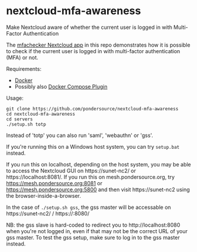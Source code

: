 # nextcloud-mfa-awareness
Make Nextcloud aware of whether the current user is logged in with Multi-Factor Authentication


The [mfachecker Nextcloud app](./mfachecker) in this repo demonstrates how it is possible to check if the current user is logged in with
multi-factor authentication (MFA) or not.

Requirements:
* [Docker](https://docs.docker.com/engine/install/)
* Possibly also [Docker Compose Plugin](https://github.com/pondersource/nextcloud-mfa-awareness/issues/5)

Usage:
```
git clone https://github.com/pondersource/nextcloud-mfa-awareness
cd nextcloud-mfa-awareness
cd servers
./setup.sh totp
```

Instead of 'totp' you can also run 'saml', 'webauthn' or 'gss'.

If you're running this on a Windows host system, you can try `setup.bat` instead.

If you run this on localhost, depending on the host system, you may be able to access the Nextcloud GUI on https://sunet-nc2/ or https://localhost:8081/.
If you run this on mesh.pondersource.org, try https://mesh.pondersource.org:8081 or https://mesh.pondersource.org:5800 and then visit https://sunet-nc2 using the browser-inside-a-browser.

In the case of `./setup.sh gss`, the gss master will be accessable on  https://sunet-nc2/ / https://<host>:8080/

NB: the gss slave is hard-coded to redirect you to http://localhost:8080 when you're not logged in, even if that
may not be the correct URL of your gss master.
To test the gss setup, make sure to log in to the gss master instead.
